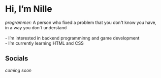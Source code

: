 <h1>Hi, I’m Nille</h1>
<em>programmer:</em> A person who fixed a problem that you don't know you have, in a way you don't understand
<br>
<br>
- I’m interested in backend programminng and game development
<br>
- I’m currently learning HTML and CSS


<h2>Socials</h2>
<em>coming soon</em>


<!---
NillePedersen/NillePedersen is a ✨ special ✨ repository because its `README.md` (this file) appears on your GitHub profile.
You can click the Preview link to take a look at your changes.
--->

